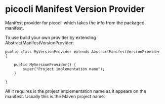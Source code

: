 # picocli Manifest Version Provider

Manifest provider for picocli which takes the info from the packaged manifest.

To use build your own provider by extending AbstractManifestVersionProvider:

```
public class MyVersionProvider extends AbstractManifestVersionProvider {

    public MyVersionProvider() {
        super("Project implementation name");
    }

}
```

All it requires is the project implementation name as it appears on the manifest. Usually this is the Maven project name.
